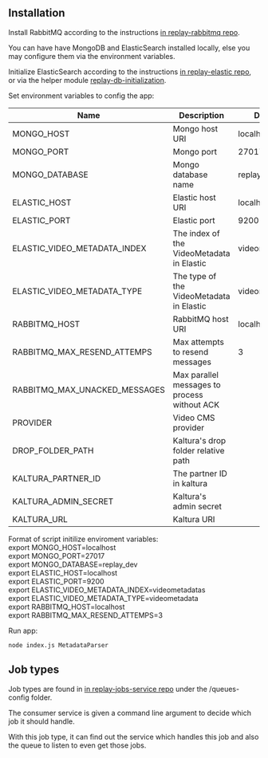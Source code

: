 ## Installation
Install RabbitMQ according to the instructions [in replay-rabbitmq repo](https://github.com/linnovate/replay-common/tree/develop/replay-rabbitmq).

You can have have MongoDB and ElasticSearch installed locally, else you may configure them via the environment variables.

Initialize ElasticSearch according to the instructions [in replay-elastic repo](https://github.com/linnovate/replay-common/tree/develop/replay-elastic), or via the helper module [replay-db-initialization](https://github.com/linnovate/replay-common/tree/develop/replay-db-initialization).

Set environment variables to config the app:

| Name                          | Description                                  | Default        |
|-------------------------------|----------------------------------------------|----------------|
| MONGO_HOST                    | Mongo host URI                               | localhost      |
| MONGO_PORT                    | Mongo port                                   | 27017          |
| MONGO_DATABASE                | Mongo database name                          | replay_dev     |
| ELASTIC_HOST                  | Elastic host URI                             | localhost      |
| ELASTIC_PORT                  | Elastic port                                 | 9200           |
| ELASTIC_VIDEO_METADATA_INDEX  | The index of the VideoMetadata in Elastic    | videometadatas |
| ELASTIC_VIDEO_METADATA_TYPE   | The type of the VideoMetadata in Elastic     | videometadata  |
| RABBITMQ_HOST                 | RabbitMQ host URI                            | localhost      |
| RABBITMQ_MAX_RESEND_ATTEMPS   | Max attempts to resend messages              | 3              |
| RABBITMQ_MAX_UNACKED_MESSAGES | Max parallel messages to process without ACK |                |
| PROVIDER                      | Video CMS provider                           |                |
| DROP_FOLDER_PATH              | Kaltura's drop folder relative path          |                |
| KALTURA_PARTNER_ID            | The partner ID in kaltura                    |                |
| KALTURA_ADMIN_SECRET          | Kaltura's admin secret                       |                |
| KALTURA_URL                   | Kaltura URI                                  |                |


Format of script initilize enviroment variables:  
export MONGO_HOST=localhost  
export MONGO_PORT=27017  
export MONGO_DATABASE=replay_dev  
export ELASTIC_HOST=localhost  
export ELASTIC_PORT=9200  
export ELASTIC_VIDEO_METADATA_INDEX=videometadatas  
export ELASTIC_VIDEO_METADATA_TYPE=videometadata  
export RABBITMQ_HOST=localhost  
export RABBITMQ_MAX_RESEND_ATTEMPS=3  

Run app:
```
node index.js MetadataParser
```

## Job types
Job types are found in [in replay-jobs-service repo](https://github.com/linnovate/replay-common/tree/develop/replay-jobs-service) under the /queues-config folder.

The consumer service is given a command line argument to decide which job it should handle.

With this job type, it can find out the service which handles this job and also the queue to listen to even get those jobs.
